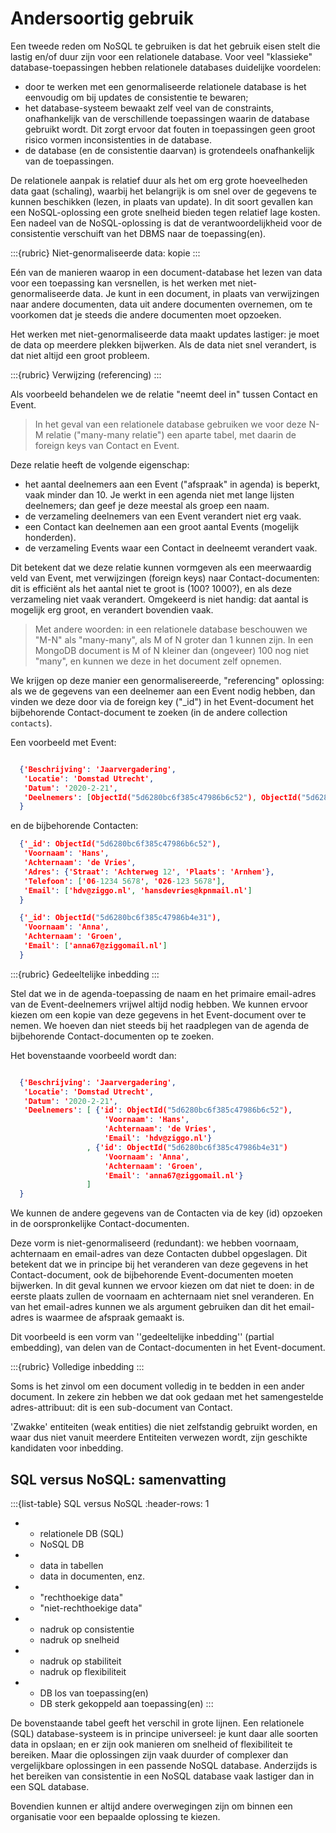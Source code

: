 # Andersoortig gebruik

Een tweede reden om NoSQL te gebruiken is dat het gebruik eisen stelt die lastig en/of duur zijn voor een relationele database.
Voor veel "klassieke" database-toepassingen hebben relationele databases duidelijke voordelen:

* door te werken met een genormaliseerde relationele database is het eenvoudig om bij updates de consistentie te bewaren;
* het database-systeem bewaakt zelf veel van de constraints, onafhankelijk van de verschillende toepassingen waarin de database gebruikt wordt. Dit zorgt ervoor dat fouten in toepassingen geen groot risico vormen inconsistenties in de database.
* de database (en de consistentie daarvan) is grotendeels onafhankelijk van de toepassingen.

De relationele aanpak is relatief duur als het om erg grote hoeveelheden data gaat (schaling),
waarbij het belangrijk is om snel over de gegevens te kunnen beschikken (lezen, in plaats van update).
In dit soort gevallen kan een NoSQL-oplossing een grote snelheid bieden tegen relatief lage kosten.
Een nadeel van de NoSQL-oplossing is dat de verantwoordelijkheid voor de consistentie verschuift van het DBMS naar de toepassing(en).

:::{rubric} Niet-genormaliseerde data: kopie
:::

Eén van de manieren waarop in een document-database het lezen van data voor een toepassing kan versnellen,
is het werken met niet-genormaliseerde data.
Je kunt in een document, in plaats van verwijzingen naar andere documenten, data uit andere documenten overnemen,
om te voorkomen dat je steeds die andere documenten moet opzoeken.

  Het werken met niet-genormaliseerde data maakt updates lastiger: je moet de data op meerdere plekken bijwerken. Als de data niet snel verandert, is dat niet altijd een groot probleem.

:::{rubric} Verwijzing (referencing)
:::

Als voorbeeld behandelen we de relatie "neemt deel in" tussen Contact en Event.

>  In het geval van een relationele database gebruiken we voor deze N-M relatie ("many-many relatie") een aparte tabel, met daarin de foreign keys van Contact en Event.

Deze relatie heeft de volgende eigenschap:

* het aantal deelnemers aan een Event ("afspraak" in agenda) is beperkt, vaak minder dan 10. Je werkt in een agenda niet met lange lijsten deelnemers; dan geef je deze meestal als groep een naam.
* de verzameling deelnemers van een Event verandert niet erg vaak.
* een Contact kan deelnemen aan een groot aantal Events (mogelijk honderden).
* de verzameling Events waar een Contact in deelneemt verandert vaak.

Dit betekent dat we deze relatie kunnen vormgeven als een meerwaardig veld van Event, met verwijzingen (foreign keys) naar Contact-documenten: dit is efficiënt als het aantal niet te groot is (100? 1000?),
en als deze verzameling niet vaak verandert.
Omgekeerd is niet handig: dat aantal is mogelijk erg groot, en verandert bovendien vaak.

>  Met andere woorden: in een relationele database beschouwen we "M-N" als "many-many", als M of N groter dan 1 kunnen zijn. In een MongoDB document is M of N kleiner dan (ongeveer) 100 nog niet "many", en kunnen we deze in het document zelf opnemen.

We krijgen op deze manier een genormalisereerde, "referencing" oplossing: als we de gegevens van een deelnemer aan een Event nodig hebben,
dan vinden we deze door via de foreign key ("_id") in het Event-document het bijbehorende Contact-document te zoeken (in de andere collection <code>contacts</code>).

Een voorbeeld met Event:

```json

  {'Beschrijving': 'Jaarvergadering',
   'Locatie': 'Domstad Utrecht',
   'Datum': '2020-2-21',
   'Deelnemers': [ObjectId("5d6280bc6f385c47986b6c52"), ObjectId("5d6280bc6f385c47986b4e31") ]
  }
```

en de bijbehorende Contacten:


```json
  {'_id': ObjectId("5d6280bc6f385c47986b6c52"),
   'Voornaam': 'Hans',
   'Achternaam': 'de Vries',
   'Adres': {'Straat': 'Achterweg 12', 'Plaats': 'Arnhem'},
   'Telefoon': ['06-1234 5678', '026-123 5678'],
   'Email': ['hdv@ziggo.nl', 'hansdevries@kpnmail.nl']
  }

  {'_id': ObjectId("5d6280bc6f385c47986b4e31"),
   'Voornaam': 'Anna',
   'Achternaam': 'Groen',
   'Email': ['anna67@ziggomail.nl']
  }
```

:::{rubric} Gedeeltelijke inbedding
:::

Stel dat we in de agenda-toepassing de naam en het primaire email-adres van de Event-deelnemers vrijwel altijd nodig hebben.
We kunnen ervoor kiezen om een kopie van deze gegevens in het Event-document over te nemen.
We hoeven dan niet steeds bij het raadplegen van de agenda de bijbehorende Contact-documenten op te zoeken.

Het bovenstaande voorbeeld wordt dan:

```json

  {'Beschrijving': 'Jaarvergadering',
   'Locatie': 'Domstad Utrecht',
   'Datum': '2020-2-21',
   'Deelnemers': [ {'id': ObjectId("5d6280bc6f385c47986b6c52"),
                     'Voornaam': 'Hans',
                     'Achternaam': 'de Vries',
                     'Email': 'hdv@ziggo.nl'}
                 , {'id': ObjectId("5d6280bc6f385c47986b4e31")
                     'Voornaam': 'Anna',
                     'Achternaam': 'Groen',
                     'Email': 'anna67@ziggomail.nl'}
                 ]
  }
```

We kunnen de andere gegevens van de Contacten via de key (id) opzoeken in de oorspronkelijke Contact-documenten.

Deze vorm is niet-genormaliseerd (redundant): we hebben voornaam, achternaam en email-adres van deze Contacten dubbel opgeslagen.
Dit betekent dat we in principe bij het veranderen van deze gegevens in het Contact-document, ook de bijbehorende Event-documenten moeten bijwerken.
In dit geval kunnen we ervoor kiezen om dat niet te doen: in de eerste plaats zullen de voornaam en achternaam niet snel veranderen. En van het email-adres kunnen we als argument gebruiken dan dit het email-adres is waarmee de afspraak gemaakt is.

Dit voorbeeld is een vorm van ''gedeeltelijke inbedding'' (partial embedding), van delen van de Contact-documenten in het Event-document.

:::{rubric} Volledige inbedding
:::

Soms is het zinvol om een document volledig in te bedden in een ander document.
In zekere zin hebben we dat ook gedaan met het samengestelde adres-attribuut: dit is een sub-document van Contact.

'Zwakke' entiteiten (weak entities) die niet zelfstandig gebruikt worden, en waar dus niet vanuit meerdere Entiteiten verwezen wordt, zijn geschikte kandidaten voor inbedding.

## SQL versus NoSQL: samenvatting

:::{list-table} SQL versus NoSQL
:header-rows: 1

* - relationele DB (SQL)  
  - NoSQL DB
* - data in tabellen
  - data in documenten, enz.
* - "rechthoekige data"  
  - "niet-rechthoekige data"
* - nadruk op consistentie
  - nadruk op snelheid
* - nadruk op stabiliteit
  - nadruk op flexibiliteit
* - DB los van toepassing(en)
  - DB sterk gekoppeld aan toepassing(en)
:::


De bovenstaande tabel geeft het verschil in grote lijnen.
Een relationele (SQL) database-systeem is in principe universeel: je kunt daar alle soorten data in opslaan;
en er zijn ook manieren om snelheid of flexibiliteit te bereiken.
Maar die oplossingen zijn vaak duurder of complexer dan vergelijkbare oplossingen in een passende NoSQL database.
Anderzijds is het bereiken van consistentie in een NoSQL database vaak lastiger dan in een SQL database.

Bovendien kunnen er altijd andere overwegingen zijn om binnen een organisatie voor een bepaalde oplossing te kiezen.
